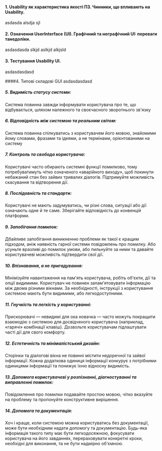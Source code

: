 #### 1. Usability як характеристика якості ПЗ. Чинники, що впливають на Usability.
asdasda alsdja sjl 

#### 2. Означення  UserInterface  (UI). Графічний та неграфічний  UI: переваги танедоліки.
asdasdasda slkjd aslkjd alkjsld 
#### 3. Тестування Usability UI.
asdasdasdasd

####4. Типові складові GUI
asdasdasdasd

##### 5. Видимість статусу системи:
Система повинна завжди інформувати користувача про те, що відбувається, шляхом належного та своєчасного зворотнього зв'язку 

##### 6. Відповідність між системою та реальним світом:
Система повинна спілкуватись з користувачем його мовою, знайомими йому словами, фразами та ідеями, а не термінами, орієнтованими на систему

##### 7. Контроль та свобода користувача:
Користувачі часто обирають системні функції помилково, тому потребуватимуть чітко означеного «аварійного виходу», щоб покинути небажаний стан без зайвих тривалих діалогів. Підтримуйте можливість скасування та відтворення дії.

##### 8. Послідовність та стандарти:
Користувачі не мають задумуватись, чи різні слова, ситуації або дії означають одне й те саме. Зберігайте відповідність до конвенцій платформи.

##### 9. Запобігання помилок:
Дбайливе запобігання виникненню проблеми як такої є кращим підходом, аніж наявність гарної системи повідомлень про помилку. Або усуньте вразливі до помилок умови, або пильнуйте за ними та давайте користувачеві можливість підтвердити свої дії.

##### 10. Впізнавання, а не пригадування:
Мінімізуйте навантаження на пам'ять користувача, робіть об'єкти, дії та опції видимими. Користувач не повинен запам'ятовувати інформацію між двома різними вікнами. За необхідності, інструкції з користування системою мають бути видимими, або легкодоступними.

##### 11. Гнучкість та легкість у користуванні:
Прискорювачі — невидимі для ока новачка — часто можуть покращити взаємодію з системою для досвідченого користувача (наприклад, «гарячі» комбінації клавіш). Дозвольте користувачам підлаштувати часті дії для свого комфорту.

##### 12. Естетичність та мінімалістський дизайн:
Сторінки та діалогові вікна не повинні містити недоречної та зайвої інформації. Кожна додаткова одиниця інформації конкурує з потрібними одиницями інформації та понижує їхню відносну видимість.

##### 13. Допомога користувачеві у розпізнанні, діагностуванні та виправленні помилок:
Повідомлення про помилки подавайте простою мовою, чітко вказуйте на проблему та пропонуйте конструктивне вирішення.

##### 14. Допомога та документація:
Хоч і краще, коли системою можна користуватись без документації, може бути необхідним надати допомогу та документацію. Будь-яка інформація такого типу має бути легкодосяжною, фокусувати користувача на його завданнях, перераховувати конкретні кроки, необхідні для виконання, та не бути надмірно об'ємною.
